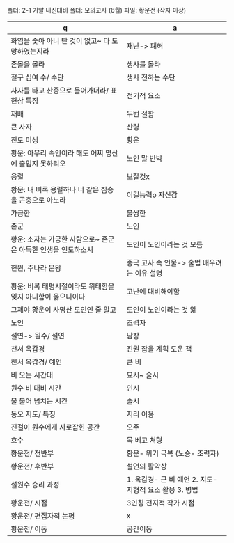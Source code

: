 
폴더: 2-1 기말 내신대비
폴더: 모의고사 (6월)
파일: 황운전 (작자 미상)

 q  | a
--- | ---
화염을 좇아 아니 탄 것이 없고~ 다 도망하였는지라		| 재난-> 폐허
존몰을 몰라		| 생사를 몰라
절구 십여 수/ 수단		| 생사 전하는 수단
사자를 타고 산중으로 들어가더라/ 표현상 특징		| 전기적 요소
재배		| 두번 절함
큰 사자		| 산령
진토 미생		| 황운
황운: 아무리 속인이라 해도 어찌 명산에 출입지 못하리오		| 노인 말 반박
용렬		| 보잘것x
황운: 내 비록 용렬하나 너 같은 짐승을 곤충으로 아노라		| 이길능력o 자신감
가긍한		| 불쌍한
존군		| 노인
황운: 소자는 가긍한 사람으로~ 존군은 아득한 인생을 인도하소서		| 도인이 노인이라는 것 모름
헌원, 주나라 문왕		| 중국 고사 속 인물-> 술법 배우려는 이유 설명
황운: 비록 태평시절이라도 위태함을 잊지 아니함이 옳으니이다		| 고난에 대비해야함
그제야 황운이 사명산 도인인 줄 알고		| 도인이 노인이라는 것 앎
노인		| 조력자
설연-> 원수/ 설연		| 남장
천서 옥갑경		| 진권 잡을 계획 도운 책
천서 옥갑경/ 예언		| 큰 비
비 오는 시간대		| 묘시~ 술시
원수 비 대비 시간		| 인시
물 불어 넘치는 시간		| 술시
동오 지도/ 특징		| 지리 이용
진걸이 원수에게 사로잡힌 공간		| 오주
효수		| 목 베고 처형
황운전/ 전반부		| 황운- 위기 극복 (노승- 조력자)
황운전/ 후반부		| 설연의 활약상
설원수 승리 과정		| 1. 옥갑경- 큰 비 예언 2. 지도- 지형적 요소 활용 3. 병법
황운전/ 시점		| 3인칭 전지적 작가 시점
황운전/ 편집자적 논평		| x
황운전/ 이동		| 공간이동
